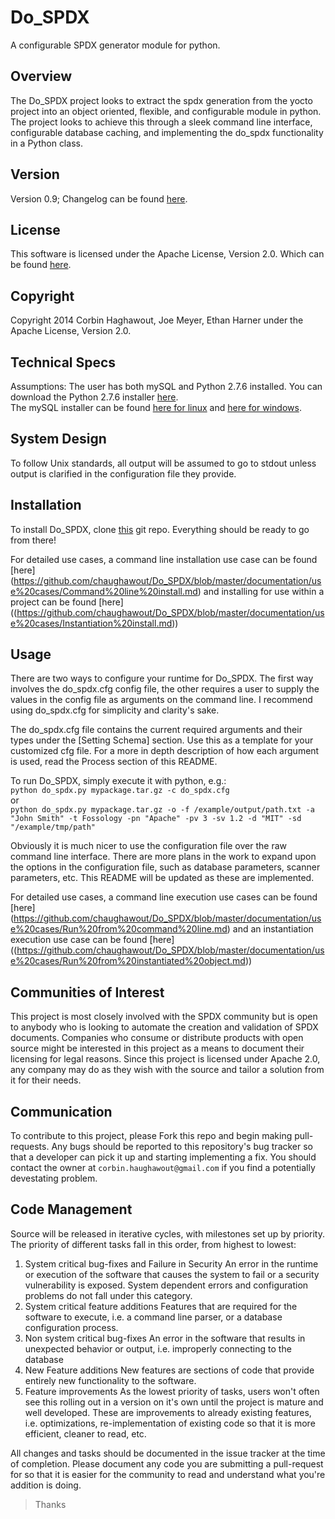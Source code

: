 Do_SPDX
=======

A configurable SPDX generator module for python.

Overview
--------

The Do_SPDX project looks to extract the spdx generation from the yocto project into an object oriented, flexible, and configurable module in python. The project looks to achieve this through a sleek command line interface, configurable database caching, and implementing the do_spdx functionality in a Python class.

Version
-------

Version 0.9; Changelog can be found [here](https://github.com/chaughawout/Do_SPDX/blob/master/CHANGELOG.md "do_spdx changelog").

License
-------

This software is licensed under the Apache License, Version 2.0. Which can be found [here](https://github.com/chaughawout/Do_SPDX/blob/master/LICENSE.md "Apache 2.0 License").

Copyright
---------

Copyright 2014 Corbin Haghawout, Joe Meyer, Ethan Harner under the Apache License, Version 2.0.

Technical Specs
---------------

Assumptions: The user has both mySQL and Python 2.7.6 installed. 
You can download the Python 2.7.6 installer [here](https://www.python.org/download/releases/2.7.6/ "Python 2.7.6 download").  
The mySQL installer can be found [here for linux](http://dev.mysql.com/doc/refman/5.1/en/linux-installation.html "MySQL Linux Installation") and [here for windows](http://dev.mysql.com/doc/refman/5.1/en/windows-installation.html "MySQL Windows Installation").

System Design
-------------

To follow Unix standards, all output will be assumed to go to stdout unless output is clarified in the configuration file they provide.

Installation
------------  

To install Do_SPDX, clone [this](https://github.com/chaughawout/Do_SPDX) git repo. Everything should be ready to go from there!

For detailed use cases, a command line installation use case can be found [here] (https://github.com/chaughawout/Do_SPDX/blob/master/documentation/use%20cases/Command%20line%20install.md) and installing for use within a project can be found [here] ((https://github.com/chaughawout/Do_SPDX/blob/master/documentation/use%20cases/Instantiation%20install.md))

Usage
-----

There are two ways to configure your runtime for Do_SPDX. The first way involves the do_spdx.cfg config file, the other requires a user to supply the values in the config file as arguments on the command line. I recommend using do_spdx.cfg for simplicity and clarity's sake.  

The do_spdx.cfg file contains the current required arguments and their types under the [Setting Schema] section. Use this as a template for your customized cfg file. For a more in depth description of how each argument is used, read the Process section of this README.

To run Do_SPDX, simply execute it with python, e.g.:  
`python do_spdx.py mypackage.tar.gz -c do_spdx.cfg`  
or  
`python do_spdx.py mypackage.tar.gz -o -f /example/output/path.txt -a "John Smith" -t Fossology -pn "Apache" -pv 3 -sv 1.2 -d "MIT" -sd "/example/tmp/path"`

Obviously it is much nicer to use the configuration file over the raw command line interface. There are more plans in the work to expand upon the options in the configuration file, such as database parameters, scanner parameters, etc. This README will be updated as these are implemented.

For detailed use cases, a command line execution use cases can be found [here] (https://github.com/chaughawout/Do_SPDX/blob/master/documentation/use%20cases/Run%20from%20command%20line.md) and an instantiation execution use case can be found [here] ((https://github.com/chaughawout/Do_SPDX/blob/master/documentation/use%20cases/Run%20from%20instantiated%20object.md))

Communities of Interest
-----------------------

This project is most closely involved with the SPDX community but is open to anybody who is looking to automate the creation and validation of SPDX documents. Companies who consume or distribute products with open source might be interested in this project as a means to document their licensing for legal reasons. Since this project is licensed under Apache 2.0, any company may do as they wish with the source and tailor a solution from it for their needs.

Communication
-------------

To contribute to this project, please Fork this repo and begin making pull-requests. Any bugs should be reported to this repository's bug tracker so that a developer can pick it up and starting implementing a fix. You should contact the owner at `corbin.haughawout@gmail.com` if you find a potentially devestating problem.

Code Management
---------------

Source will be released in iterative cycles, with milestones set up by priority. The priority of different tasks fall in this order, from highest to lowest:
1. System critical bug-fixes and Failure in Security
   An error in the runtime or execution of the software that causes the system to fail or a security vulnerability is exposed. System dependent errors and configuration problems do not fall under this category. 
2. System critical feature additions
   Features that are required for the software to execute, i.e. a command line parser, or a database configuration process.
3. Non system critical bug-fixes
   An error in the software that results in unexpected behavior or output, i.e. improperly connecting to the database
4. New Feature additions
   New features are sections of code that provide entirely new functionality to the software.
5. Feature improvements
   As the lowest priority of tasks, users won't often see this rolling out in a version on it's own until the project is mature and well developed. These are improvements to already existing features, i.e. optimizations, re-implementation of existing code so that it is more efficient, cleaner to read, etc.

All changes and tasks should be documented in the issue tracker at the time of completion. Please document any code you are submitting a pull-request for so that it is easier for the community to read and understand what you're addition is doing. 

>Thanks
